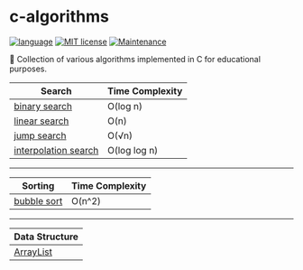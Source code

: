 # c-algorithms

[![language](https://img.shields.io/badge/Language-C-blue.svg)](https://en.wikipedia.org/wiki/C11_(C_standard_revision))
[![MIT license](https://img.shields.io/badge/License-MIT-blue.svg)](https://lbesson.mit-license.org/)
[![Maintenance](https://img.shields.io/badge/Maintained%3F-yes-green.svg)](https://github.com/madureira/c-algorithms/graphs/commit-activity)

:book: Collection of various algorithms implemented in C for educational purposes.

| Search                                                 | Time Complexity |
| ------------------------------------------------------ | --------------- |
| [binary search](/search/binary_search.c)               | O(log n)        |
| [linear search](/search/linear_search.c)               | O(n)            |
| [jump search](/search/jump_search.c)                   | O(√n)           |
| [interpolation search](/search/interpolation_search.c) | O(log log n)    |

---

| Sorting                                  | Time Complexity |
| ---------------------------------------- | --------------- |
| [bubble sort](/sorting/bubble_sort.c)    | O(n^2)          |

---

| Data Structure                           |
| ---------------------------------------- |
| [ArrayList](/data_structures/ArrayList/)  |